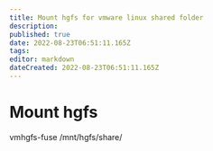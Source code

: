 ```yaml
---
title: Mount hgfs for vmware linux shared folder
description: 
published: true
date: 2022-08-23T06:51:11.165Z
tags: 
editor: markdown
dateCreated: 2022-08-23T06:51:11.165Z
---
```


# Mount hgfs
vmhgfs-fuse /mnt/hgfs/share/